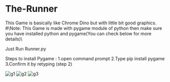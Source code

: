 # The-Runner
This Game is basically like Chrome Dino but with little bit good graphics.
#\\Note: This Game is made with pygame module of python then make sure you have installed python and pygame(You can check below for more details)\\

Just Run Runner.py


Steps to install Pygame :
  1.open command prompt
  2.Type pip install pygame
  3.Confirm it by retyping (step 2)
  
  
  
  
![g1](https://github.com/sapce-techy/The-Runner/assets/73981465/636fbeb3-784b-4363-ab5f-4c427d92ba40)
![g2](https://github.com/sapce-techy/The-Runner/assets/73981465/55d08a7b-15e5-471b-8a0c-46b9be3097a8)
![g3](https://github.com/sapce-techy/The-Runner/assets/73981465/11010412-459c-4f80-8cec-9c8e271c531c)


